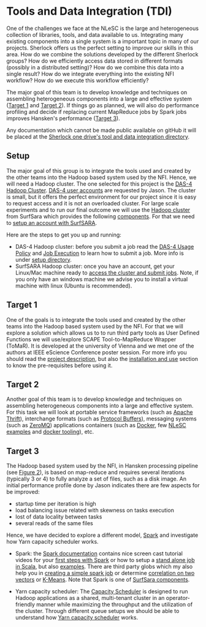 Tools and Data Integration (TDI)
================

One of the challenges we face at the NLeSC is the large and heterogeneous collection of libraries, tools, and data available to us. Integrating many existing components into a single system is a important topic in many of our projects. Sherlock offers us the perfect setting to improve our skills in this area. How do we combine the solutions developed by the different Sherlock groups? How do we efficiently access data stored in different formats (possibly in a distributed setting)? How do we combine this data into a single result? How do we integrate everything into the existing NFI workflow? How do we execute this workflow efficiently?

The major goal of this team is to develop knowledge and techniques on assembling heterogeneous components into a large and effective system ([Target 1](#target-1) and [Target 2](#target-2)). If things go as planned, we will also do performance profiling and decide if replacing current MapReduce jobs by Spark jobs improves Hansken's performance ([Target 3](#target-3)). 

Any documentation which cannot be made public available on gitHub it will be placed at the [Sherlock one drive's tool and data integration directory](https://nlesc.sharepoint.com/sites/sherlock/Shared%20Documents/papers/tool%20and%20data%20integration).

Setup
-----

The major goal of this group is to integrate the tools used and created by the other teams into the Hadoop based system used by the NFI. Hence, we will need a Hadoop cluster. The one selected for this project is the [DAS-4 Hadoop Cluster](http://www.cs.vu.nl/das4/hadoop.shtml). [DAS-4 user accounts](http://www.cs.vu.nl/das4/accounts.shtml) are requested by Jason. The cluster is small, but it offers the perfect environment for our project since it is easy to request access and it is not an overloaded cluster. For large scale experiments and to run our final outcome we will use the [Hadoop cluster](https://userinfo.surfsara.nl/systems/hadoop/description) from SurfSara which provides the following [components](https://userinfo.surfsara.nl/systems/hadoop/software). For that we need to [setup an account with SurfSARA](https://userinfo.surfsara.nl/systems/hadoop/obtaining-account).

Here are the steps to get you up and running:
* DAS-4 Hadoop cluster: before you submit a job read the [DAS-4 Usage Policy](http://www.cs.vu.nl/das4/usage.shtml) and [Job Execution](http://www.cs.vu.nl/das4/jobs.shtml) to learn how to submit a job. More info is under [setup directory](https://github.com/NLeSC/Sherlock/blob/master/topics/data_tools_integration/setup). 
* SurfSARA Hadoop cluster: once you have an account, get your Linux/Mac machine ready to [access the cluster and submit jobs](https://userinfo.surfsara.nl/systems/hadoop/usage). Note, if you only have an windows machine we advise you to install a virtual machine with linux (Ubuntu is recommended).


Target 1
--------

One of the goals is to integrate the tools used and created by the other teams into the Hadoop based system used by the NFI. For that we will explore a solution which allows us to to run third party tools as User Defined Functions we will use/explore SCAPE Tool-to-MapReduce Wrapper (ToMaR). It is developed at the university of Vienna and we met one of the authors at IEEE eScience Conference poster session. For more info you should read the [project description](https://github.com/openpreserve/ToMaR#about), but also the [installation and use](https://github.com/openpreserve/ToMaR#installation-and-use) section to know the pre-requisites before using it.


Target 2
--------

Another goal of this team is to develop knowledge and techniques on assembling heterogeneous components into a large and effective system. For this task we will look at portable service frameworks (such as [Apache Thrift](http://thrift.apache.org/)), interchange formats (such as [Protocol Buffers](https://developers.google.com/protocol-buffers/?hl=en)), messaging systems (such as [ZeroMQ](http://zeromq.org/)) applications containers (such as [Docker](https://www.docker.com/whatisdocker), few [NLeSC examples](https://hub.docker.com/u/nlesc/) and [docker tooling](https://github.com/NLeSC/Sherlock/blob/master/topics/data_tools_integration/target_2/docker-tooling.md)), etc. 



Target 3
--------

The Hadoop based system used by the NFI, in Hansken processing pipeline (see [Figure 2](https://nlesc.sharepoint.com/sites/sherlock/Shared%20Documents/papers/digital%20forensics/DigitalInvestigation-Hansken.pdf#page=11)), is based on map-reduce and requires several iterations (typically 3 or 4) to fully analyze a set of files, such as a disk image. An initial performance profile done by Jason indicates there are few aspects for be improved: 
* startup time per iteration is high
* load balancing issue related with skewness on tasks execution
* lost of data locality between tasks
* several reads of the same files

Hence, we have decided to explore a different model, [Spark](http://spark.apache.org/) and investigate how Yarn capacity scheduler works. 

* Spark: the [Spark documentation](http://spark.apache.org/documentation.html) contains nice screen cast tutorial videos for your [first steps with Spark](http://spark.apache.org/screencasts/1-first-steps-with-spark.html) or how to setup a [stand alone job in Scala](http://spark.apache.org/screencasts/4-a-standalone-job-in-spark.html), but also [examples](http://spark.apache.org/examples.html). There are third party globs which my also help you in [creating a simple spark job](https://hadoopi.wordpress.com/2014/09/05/spark-create-a-simple-spark-job/) or determine [correlation on two vectors](http://blog.sequenceiq.com/blog/2014/09/29/spark-correlation-and-testing/) or [K-Means](http://blog.sequenceiq.com/blog/2014/07/31/spark-mllib/). Note that Spark is one of [SurfSara components](https://userinfo.surfsara.nl/systems/hadoop/software/spark).

* Yarn capacity scheduler: The [Capacity Scheduler](https://hadoop.apache.org/docs/r2.4.1/hadoop-yarn/hadoop-yarn-site/CapacityScheduler.html) is designed to run Hadoop applications as a shared, multi-tenant cluster in an operator-friendly manner while maximizing the throughput and the utilization of the cluster. Through different queue setups we should be able to understand how [Yarn capacity scheduler](http://blog.sequenceiq.com/blog/2014/03/14/yarn-capacity-scheduler/) works.
 
